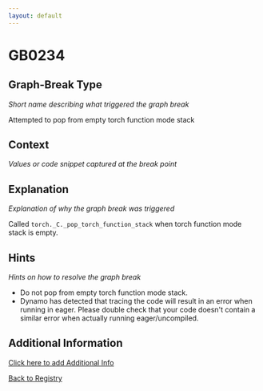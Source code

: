 ```yaml
---
layout: default
---
```

# GB0234

## Graph-Break Type
*Short name describing what triggered the graph break*

Attempted to pop from empty torch function mode stack

## Context
*Values or code snippet captured at the break point*



## Explanation
*Explanation of why the graph break was triggered*

Called `torch._C._pop_torch_function_stack` when torch function mode stack is empty.

## Hints
*Hints on how to resolve the graph break*

- Do not pop from empty torch function mode stack.
- Dynamo has detected that tracing the code will result in an error when running in eager. Please double check that your code doesn't contain a similar error when actually running eager/uncompiled.


## Additional Information

<!-- ADDITIONAL INFORMATION START - Add custom information below this line -->

<!-- ADDITIONAL INFORMATION END -->


[Click here to add Additional Info](https://github.com/pytorch-labs/compile-graph-break-site/edit/main/docs/gb/gb0234.md)

[Back to Registry](../index.html)
